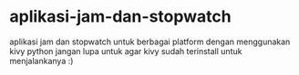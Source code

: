 # aplikasi-jam-dan-stopwatch
aplikasi jam dan stopwatch untuk berbagai platform dengan menggunakan kivy python jangan lupa untuk agar kivy sudah terinstall untuk menjalankanya :)
